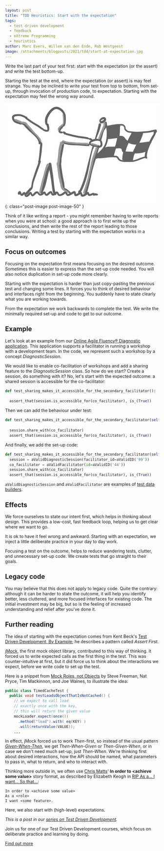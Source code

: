 ```yaml
---
layout: post
title: "TDD Heuristics: Start with the expectation"
tags:
  - test driven development
  - feedback
  - eXtreme Programming
  - heuristics
author: Marc Evers, Willem van den Ende, Rob Westgeest
image: /attachments/blogposts/2021/tdd/start-at-expectation.jpg
---
```


Write the last part of your test first: start with the expectation (or the
assert) and write the test bottom-up.

Starting the test at the end, where the expectation (or assert) is may feel
strange. You may be inclined to write your test from top to bottom, from set-up,
through invocation of production code, to expectation. Starting with the
expectation may feel the wrong way around.

![start with the expectation, person holding a finish flag](/attachments/blogposts/2021/tdd/start-at-expectation.jpg)
{: class="post-image post-image-50" }

Think of it like writing a report - you might remember having to write reports
when you were at school: a good approach is to first write up the conclusions,
and then write the rest of the report leading to those conclusions. Writing a
test by starting with the expectation works in a similar way.

## Focus on outcomes

Focusing on the expectation first means focusing on the desired outcome.
Sometimes this is easier to express than the set-up code needed. You will also
notice duplication in set-up code more clearly. 

Starting with the expectation is harder than just copy-pasting the previous test
and changing some lines. It forces you to think of desired behaviour and
interfaces right from the beginning. You suddenly have to state clearly what you
are working towards.

From the expectation we work backwards to complete the test. We write the
minimally required set-up and code to get to our outcome.

## Example

Let's look at an example from our [Online Agile Fluency® Diagnostic
application](/2020/09/25/hexagonal-frontend-example.html). This application
supports a facilitator in running a workshop with a development team. In the
code, we represent such a workshop by a concept _DiagnosticSession_. 

We would like to enable co-facilitation of workshops and add a sharing feature
to the _DiagnosticSession_ class. So how do we start? Create a session, do
something with it? No, let's start with the expected outcome: a shared session
is accessible for the co-facilitator:

```python
def test_sharing_makes_it_accessible_for_the_secondary_facilitator():

  assert_that(session.is_accessible_for(co_facilitator), is_(True))
```

Then we can add the behaviour under test:

```python
def test_sharing_makes_it_accessible_for_the_secondary_facilitator(self):

  session.share_with(co_facilitator)
  assert_that(session.is_accessible_for(co_facilitator), is_(True))
```

And finally, we add the set-up code:

```python
def test_sharing_makes_it_accessible_for_the_secondary_facilitator(self):
  session = aValidDiagnosticSession(facilitator_id=aValidID('99'))
  co_facilitator = aValidFacilitator(id=aValidID('44'))
  session.share_with(co_facilitator)
  assert_that(session.is_accessible_for(co_facilitator), is_(True))
```

`aValidDiagnosticSession` and `aValidFacilitator` are examples of [test data builders](/2020/10/09/test-data-builders.html).

## Effects

We force ourselves to state our intent first, which helps in thinking about
design. This provides a low-cost, fast feedback loop, helping us to get clear
where we want to go.

It is ok to have it feel wrong and awkward. Starting with an expectation, 
we inject a little deliberate practice in your day to day work. 

Focusing a test on the outcome, helps to reduce wandering tests, clutter, and
unnecessary set-up code. We create tests that go straight to their goals.

## Legacy code

You may believe that this does not apply to legacy code. Quite the contrary:
although it can be harder to state the outcome, it will help you identify
better, less cluttered, and more focused interfaces for existing code. The
initial investment may be big, but so is the feeling of increased understanding
and relief after you've done it.

## Further reading

The idea of starting with the expectation comes from Kent Beck's [Test Driven
Development, By Example](https://www.oreilly.com/library/view/test-driven-development/0321146530/); he describes a pattern called _Assert First_.

[jMock](http://jmock.org), the first mock object library, contributed to this
way of thinking. It forced us to write expected calls as the first thing in the
test. This was counter-intuitive at first, but it did force us to think about
the interactions we expect, before we write code to set up the test.

Here is a snippet from [Mock Roles, not
Objects](http://jmock.org/oopsla2004.pdf) by Steve Freeman, Nat Pryce, Tim
Mackinnon, and Joe Walnes, to illustrate the idea:

```java
public class TimedCacheTest {
  public void testLoadsObjectThatIsNotCached() {
    // we expect to call load
    // exactly once with the key,
    // this will return the given value
    mockLoader.expect(once())
      .method("load").with( eq(KEY) )
      .will(returnValue(VALUE));
    ...
```

In effect, jMock forced us to work *Then*-first, so instead of the usual pattern
[*Given-When-Then*](https://martinfowler.com/bliki/GivenWhenThen.html), we get
*Then-When-Given* or *Then-Given-When*, or in case we don't need much set-up,
just *Then-When*. We're thinking first about desired interactions, how the API
should be named, what parameters to pass in, what to return, and who to interact
with.

Thinking more outside in, we often use [Chris Matts](https://theitriskmanager.com/)' **In order to &lt;achieve some value&gt;** story format, as described by Elizabeth Keogh in [RIP As a... I
want... So that...](https://sirenian.livejournal.com/47679.html):

```
In order to <achieve some value>
As a <role>
I want <some feature>.
```

Here, we also start with (high-level) expectations.

_This is a post in our [series on Test Driven Development](/blog-by-tag#tag-test-driven-development)._

<aside>
  <p>Join us for one of our Test Driven Development courses, which focus on deliberate practice and learning by doing.
  </p>
  <p><div>
    <a href="/training/test-driven-development">Find out more</a>
  </div></p>
</aside>
